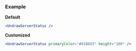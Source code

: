 ### Example

**Default**
```jsx
<UndrawServerStatus />
```

**Customized**
```jsx
<UndrawServerStatus primaryColor="#41B883" height="100" />
```
